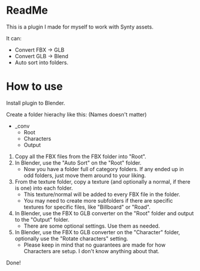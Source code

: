 # ReadMe
This is a plugin I made for myself to work with Synty assets.

It can:

- Convert FBX -> GLB
- Convert GLB -> Blend
- Auto sort into folders.

# How to use
Install plugin to Blender.

Create a folder hierachy like this: (Names doesn't matter)

- _conv
  - Root
  - Characters
  - Output

1. Copy all the FBX files from the FBX folder into "Root".
2. In Blender, use the "Auto Sort" on the "Root" folder.
   - Now you have a folder full of category folders. If any ended up in odd folders, just move them around to your liking.
3. From the texture folder, copy a texture (and optionally a normal, if there is one) into each folder.
   - This texture/normal will be added to every FBX file in the folder.
   - You may need to create more subfolders if there are specific textures for specific files, like "Billboard" or "Road".
4. In Blender, use the FBX to GLB converter on the "Root" folder and output to the "Output" folder.
   - There are some optional settings. Use them as needed.
5. In Blender, use the FBX to GLB converter on the "Character" folder, optionally use the "Rotate characters" setting.
   - Please keep in mind that no guarantees are made for how Characters are setup. I don't know anything about that.

Done!

